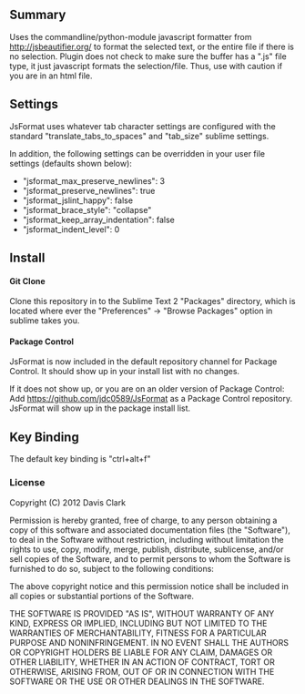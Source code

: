 ## Summary

Uses the commandline/python-module javascript formatter from http://jsbeautifier.org/ to format the selected text, 
or the entire file if there is no selection. Plugin does not check to make sure the buffer has a ".js" file type, 
it just javascript formats the selection/file. Thus, use with caution if you are in an html file.

## Settings
JsFormat uses whatever tab character settings are configured with the standard "translate_tabs_to_spaces" and "tab_size" sublime settings.

In addition, the following settings can be overridden in your user file settings (defaults shown below):

* "jsformat_max_preserve_newlines": 3
* "jsformat_preserve_newlines": true
* "jsformat_jslint_happy": false
* "jsformat_brace_style": "collapse"
* "jsformat_keep_array_indentation": false
* "jsformat_indent_level": 0

## Install
#### Git Clone
Clone this repository in to the Sublime Text 2 "Packages" directory, which is located where ever the 
"Preferences" -> "Browse Packages" option in sublime takes you.

#### Package Control
JsFormat is now included in the default repository channel for Package Control. It should show up in your install list
with no changes.

If it does not show up, or you are on an older version of Package Control:
Add https://github.com/jdc0589/JsFormat as a Package Control repository. JsFormat will show up in the
package install list.


## Key Binding

The default key binding is "ctrl+alt+f"

### License
Copyright (C) 2012 Davis Clark

Permission is hereby granted, free of charge, to any person obtaining a copy of
this software and associated documentation files (the "Software"), to deal in
the Software without restriction, including without limitation the rights to
use, copy, modify, merge, publish, distribute, sublicense, and/or sell copies
of the Software, and to permit persons to whom the Software is furnished to do
so, subject to the following conditions:

The above copyright notice and this permission notice shall be included in all
copies or substantial portions of the Software.

THE SOFTWARE IS PROVIDED "AS IS", WITHOUT WARRANTY OF ANY KIND, EXPRESS OR
IMPLIED, INCLUDING BUT NOT LIMITED TO THE WARRANTIES OF MERCHANTABILITY,
FITNESS FOR A PARTICULAR PURPOSE AND NONINFRINGEMENT. IN NO EVENT SHALL THE
AUTHORS OR COPYRIGHT HOLDERS BE LIABLE FOR ANY CLAIM, DAMAGES OR OTHER
LIABILITY, WHETHER IN AN ACTION OF CONTRACT, TORT OR OTHERWISE, ARISING FROM,
OUT OF OR IN CONNECTION WITH THE SOFTWARE OR THE USE OR OTHER DEALINGS IN THE
SOFTWARE.